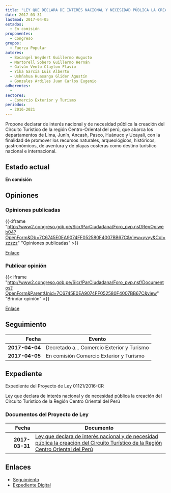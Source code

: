 ```yaml
---
title: "LEY QUE DECLARA DE INTERÉS NACIONAL Y NECESIDAD PÚBLICA LA CREACIÓN DEL CIRCUITO TURÍSTICO DE LA REGIÓN CENTRO-ORIENTAL DEL PERÚ"
date: 2017-03-31
lastmod: 2017-04-05
estados: 
  - En comisión
proponentes: 
  - Congreso
grupos: 
  - Fuerza Popular
autores: 
  - Bocangel Weydert Guillermo Augusto
  - Martorell Sobero Guillermo Hernán
  - Galván Vento Clayton Flavio
  - Yika García Luis Alberto
  - Ushñahua Huasanga Glider Agustín
  - Gonzales Ardiles Juan Carlos Eugenio
adherentes: 
  - 
sectores: 
  - Comercio Exterior y Turismo
periodos: 
  - 2016-2021
---
```


Propone declarar de interés nacional y de necesidad pública la creación del Circuito Turístico de la región Centro-Oriental del perú, que abarca los departamentos de Lima, Junín, Ancash, Pasco, Huánuco y Ucayali, con la finalidad de promover los recursos naturales, arqueológicos, históricos, gastronómicos, de aventura y de playas costeras como destino turístico nacional e internacional.


## Estado actual

**En comisión**

## Opiniones

### Opiniones publicadas

{{<iframe "http://www2.congreso.gob.pe/Sicr/ParCiudadana/Foro_pvp.nsf/RepOpiweb04?OpenForm&Db=7C6745E0EA9074FF052580F4007BB67C&View=yyyy&Col=zzzzz" "Opiniones publicadas" >}}

[Enlace](http://www2.congreso.gob.pe/Sicr/ParCiudadana/Foro_pvp.nsf/RepOpiweb04?OpenForm&Db=7C6745E0EA9074FF052580F4007BB67C&View=yyyy&Col=zzzzz)
### Publicar opinión

{{< iframe "http://www2.congreso.gob.pe/Sicr/ParCiudadana/Foro_pvp.nsf/Documentos?OpenForm&ParentUnid=7C6745E0EA9074FF052580F4007BB67C&view" "Brindar opinión" >}}

[Enlace](http://www2.congreso.gob.pe/Sicr/ParCiudadana/Foro_pvp.nsf/Documentos?OpenForm&ParentUnid=7C6745E0EA9074FF052580F4007BB67C&view)

## Seguimiento

| Fecha | Evento |
|------:|--------|
| **2017-04-04** | Decretado a... Comercio Exterior y Turismo|
| **2017-04-05** | En comisión Comercio Exterior y Turismo|


## Expediente

Expediente del Proyecto de Ley 01121/2016-CR

Ley que declara de interés nacional y de necesidad pública la creación del Circuito Turístico de la Región Centro Oriental del Perú


### Documentos del Proyecto de Ley

| Fecha | Documento |
|------:|--------|
| **2017-03-31** | [Ley que declara de interés nacional y de necesidad pública la creación del Circuito Turístico de la Región Centro Oriental del Perú](http://www.leyes.congreso.gob.pe/Documentos/2016_2021/Proyectos_de_Ley_y_de_Resoluciones_Legislativas/PL0112120170331.pdf) |

## Enlaces 

- [Seguimiento](http://www2.congreso.gob.pe/Sicr/TraDocEstProc/CLProLey2016.nsf/f7fff46988ca05b1052578e100829cc7/ed79981ce6c89fc1052580f40076beda?OpenDocument)
- [Expediente Digital](http://www2.congreso.gob.pehttp://www2.congreso.gob.pe/Sicr/TraDocEstProc/CLProLey2016.nsf/f7fff46988ca05b1052578e100829cc7/ed79981ce6c89fc1052580f40076beda?OpenDocument&Click=05257FB7005EB655.eb71d0cf91d8294e05256cdf006b5706/$Body/0.1C6C)
